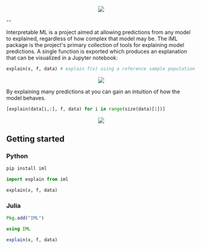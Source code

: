 <p align="center">
  <img src="https://interpretable-ml.github.io/images/diagramSmall.png" />
</p>

--

Interpretable ML is a project aimed at allowing predictions from any model to explained, regardless of how complex that model may be. The iML package is the project's primary collection of tools for explaining model predictions. A single function is exported which produces an explanation that can be visualized in a Jupyter notebook:

```python
explain(x, f, data) # explain f(x) using a reference sample population 'data'
```
<p align="center">
  <img src="https://interpretable-ml.github.io/images/sampleExplanation.png" />
</p>

By explaining many predictions at you can gain an intuition of how the model behaves.
```python
[explain(data[i,:], f, data) for i in range(size(data)[1])]
```
<p align="center">
  <img src="https://interpretable-ml.github.io/images/sampleModelExplanation.png" />
</p>

## Getting started

### Python

```python
pip install iml
```

```python
import explain from iml

explain(x, f, data)
```

### Julia
```julia
Pkg.add("IML")
```

```julia
using IML

explain(x, f, data)
```
